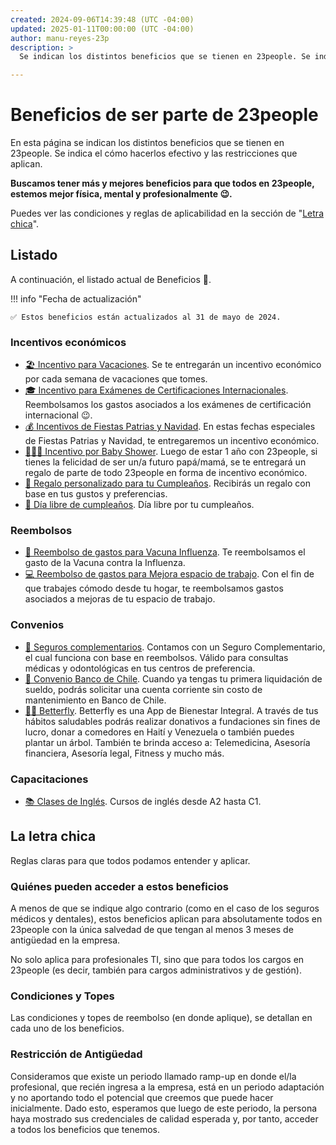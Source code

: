 ```yaml
---
created: 2024-09-06T14:39:48 (UTC -04:00)
updated: 2025-01-11T00:00:00 (UTC -04:00)
author: manu-reyes-23p
description: >
  Se indican los distintos beneficios que se tienen en 23people. Se indica el cómo hacerlos efectivo y las restricciones que aplican.

---
```


# Beneficios de ser parte de 23people

En esta página se indican los distintos beneficios que se tienen en 23people. Se indica el cómo hacerlos efectivo y las restricciones que aplican.

**Buscamos tener más y mejores beneficios para que todos en 23people, estemos mejor física, mental y profesionalmente 😉.**

Puedes ver las condiciones y reglas de aplicabilidad en la sección de "[Letra chica](#la-letra-chica)".

## Listado

A continuación, el listado actual de Beneficios 🥳.

!!! info "Fecha de actualización"

    ✅ Estos beneficios están actualizados al 31 de mayo de 2024.

### Incentivos económicos

- [🏖️ Incentivo para Vacaciones](./incentives/vacaciones.md). Se te entregarán un incentivo económico por cada semana de vacaciones que
tomes.
- [🎓 Incentivo para Exámenes de Certificaciones Internacionales](./incentives/certificaciones-internacionales.md). Reembolsamos los gastos asociados a los exámenes de certificación internacional 😉.
- [💰 Incentivos de Fiestas Patrias y Navidad](./incentives/fiestas-patrias-y-navidad.md). En estas fechas especiales de Fiestas Patrias y Navidad, te entregaremos un incentivo económico.
- [👩🏻‍🍼 Incentivo por Baby Shower](./incentives/baby-shower.md). Luego de estar 1 año con 23people, si tienes la felicidad de ser un/a futuro papá/mamá, se te entregará un regalo de parte de todo 23people en forma de incentivo económico.
- [🎉 Regalo personalizado para tu Cumpleaños](./incentives/regalo-cumpleanios.md). Recibirás un regalo con base en tus gustos y preferencias.
- [🎂 Día libre de cumpleaños](./incentives/dia-libre-cunpleanios.md). Día libre por tu cumpleaños.

### Reembolsos

- [💉 Reembolso de gastos para Vacuna Influenza](./refunds/iniciativa-para-vacunacion-influenza.md). Te reembolsamos el gasto de la Vacuna contra la Influenza.
- [💻 Reembolso de gastos para Mejora espacio de trabajo](./refunds/mejora-espacio-de-trabajo.md). Con el fin de que trabajes cómodo desde tu hogar, te reembolsamos gastos asociados a mejoras de tu espacio de trabajo.

### Convenios

- [🏥 Seguros complementarios](./agreements/seguros-complementarios.md). Contamos con un Seguro Complementario, el cual funciona con base en reembolsos. Válido para consultas médicas y odontológicas en tus centros de preferencia.
- [🏦 Convenio Banco de Chile](./agreements/cuenta-bancaria-banco-de-chile.md). Cuando ya tengas tu primera liquidación de sueldo, podrás solicitar una cuenta corriente sin costo de mantenimiento en Banco de Chile.
- [🚵‍♀️ Betterfly](./agreements/betterfly.md). Betterfly es una App de Bienestar Integral. A través de tus hábitos saludables
podrás realizar donativos a fundaciones sin fines de lucro, donar a comedores en Haití y Venezuela o también puedes plantar un árbol. También te brinda acceso a: Telemedicina, Asesoría financiera, Asesoría legal, Fitness y mucho más.

### Capacitaciones

- [📚 Clases de Inglés](./trainings/clases-de-ingles.md). Cursos de inglés desde A2 hasta C1.

## La letra chica

Reglas claras para que todos podamos entender y aplicar.

### Quiénes pueden acceder a estos beneficios

A menos de que se indique algo contrario (como en el caso de los seguros médicos y dentales), estos beneficios aplican para absolutamente todos en 23people con la única salvedad de que tengan al menos 3 meses de antigüedad en la empresa.

No solo aplica para profesionales TI, sino que para todos los cargos en 23people (es decir, también para cargos administrativos y de gestión).

### Condiciones y Topes

Las condiciones y topes de reembolso (en donde aplique), se detallan en cada uno de los beneficios.

### Restricción de Antigüedad

Consideramos que existe un periodo llamado ramp-up en donde el/la profesional, que recién ingresa a la empresa, está en un periodo adaptación y no aportando todo el potencial que creemos que puede hacer inicialmente. Dado esto, esperamos que luego de este periodo, la persona haya mostrado sus credenciales de calidad esperada y, por tanto, acceder a todos los beneficios que tenemos.
